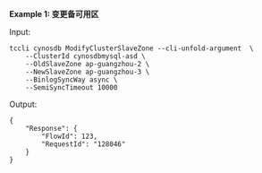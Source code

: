 **Example 1: 变更备可用区**



Input: 

```
tccli cynosdb ModifyClusterSlaveZone --cli-unfold-argument  \
    --ClusterId cynosdbmysql-asd \
    --OldSlaveZone ap-guangzhou-2 \
    --NewSlaveZone ap-guangzhou-3 \
    --BinlogSyncWay async \
    --SemiSyncTimeout 10000
```

Output: 
```
{
    "Response": {
        "FlowId": 123,
        "RequestId": "128046"
    }
}
```

